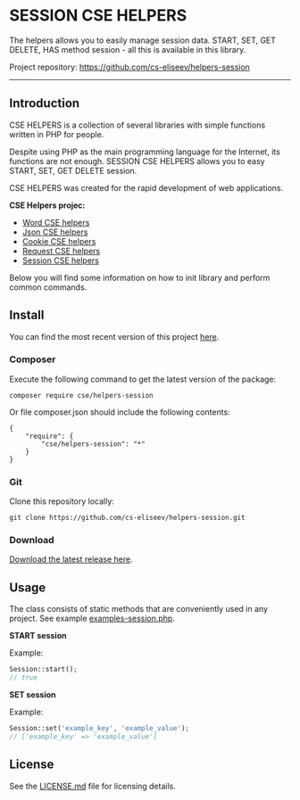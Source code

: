 SESSION CSE HELPERS
=======

The helpers allows you to easily manage session data. START, SET, GET DELETE, HAS method session - all this is available in this library.

Project repository: https://github.com/cs-eliseev/helpers-session

***


## Introduction

CSE HELPERS is a collection of several libraries with simple functions written in PHP for people.

Despite using PHP as the main programming language for the Internet, its functions are not enough. SESSION CSE HELPERS allows you to easy START, SET, GET DELETE session.

CSE HELPERS was created for the rapid development of web applications.

**CSE Helpers projec:**
* [Word CSE helpers](https://github.com/cs-eliseev/helpers-word)
* [Json CSE helpers](https://github.com/cs-eliseev/helpers-json)
* [Cookie CSE helpers](https://github.com/cs-eliseev/helpers-cookie)
* [Request CSE helpers](https://github.com/cs-eliseev/helpers-request)
* [Session CSE helpers](https://github.com/cs-eliseev/helpers-session)

Below you will find some information on how to init library and perform common commands.


## Install

You can find the most recent version of this project [here](https://github.com/cs-eliseev/helpers-session).

### Composer

Execute the following command to get the latest version of the package:
```shell
composer require cse/helpers-session
```

Or file composer.json should include the following contents:
```
{
    "require": {
        "cse/helpers-session": "*"
    }
}
```

### Git

Clone this repository locally:
```shell
git clone https://github.com/cs-eliseev/helpers-session.git
```

### Download

[Download the latest release here](https://github.com/cs-eliseev/helpers-session/archive/master.zip).

## Usage

The class consists of static methods that are conveniently used in any project. See example [examples-session.php](https://github.com/cs-eliseev/helpers-session/blob/master/examples/examples-session.php).

**START session**

Example:
```php
Session::start();
// true
```

**SET session**

Example:
```php
Session::set('example_key', 'example_value');
// ['example_key' => 'example_value']
```


## License

See the [LICENSE.md](https://github.com/cs-session/helpers-session/blob/master/LICENSE.md) file for licensing details.
